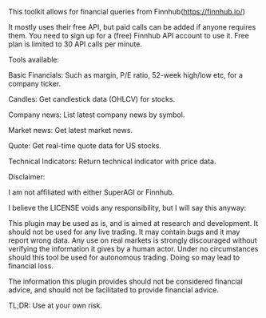 This toolkit allows for financial queries from Finnhub(https://finnhub.io/)

It mostly uses their free API, but paid calls can be added if anyone requires them.
You need to sign up for a (free) Finnhub API account to use it. Free plan is limited to 30 API calls per minute.

Tools available:

Basic Financials: Such as margin, P/E ratio, 52-week high/low etc, for a company ticker.

Candles: Get candlestick data (OHLCV) for stocks.

Company news: List latest company news by symbol.

Market news: Get latest market news.

Quote: Get real-time quote data for US stocks.

Technical Indicators: Return technical indicator with price data.





Disclaimer:

I am not affiliated with either SuperAGI or Finnhub.

I believe the LICENSE voids any responsibility, but I will say this anyway:

This plugin may be used as is, and is aimed at research and development. It should not be used for any live trading. It may contain bugs and it may report wrong data. Any use on real markets is strongly discouraged without verifying the information it gives by a human actor. Under no circumstances should this tool be used for autonomous trading. Doing so may lead to financial loss.

The information this plugin provides should not be considered financial advice, and should not be facilitated to provide financial advice.

TL;DR: Use at your own risk.


